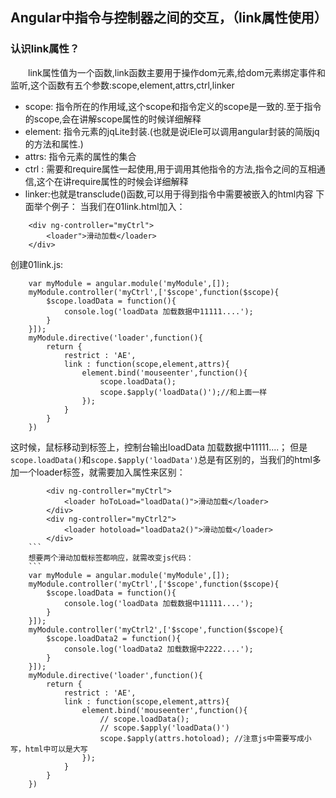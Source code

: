 ## Angular中指令与控制器之间的交互，（link属性使用）
### 认识link属性？
&emsp;&emsp;link属性值为一个函数,link函数主要用于操作dom元素,给dom元素绑定事件和监听,这个函数有五个参数:scope,element,attrs,ctrl,linker
- scope: 指令所在的作用域,这个scope和指令定义的scope是一致的.至于指令的scope,会在讲解scope属性的时候详细解释
- element: 指令元素的jqLite封装.(也就是说iEle可以调用angular封装的简版jq的方法和属性.)
- attrs: 指令元素的属性的集合
- ctrl : 需要和require属性一起使用,用于调用其他指令的方法,指令之间的互相通信,这个在讲require属性的时候会详细解释
- linker:也就是transclude()函数,可以用于得到指令中需要被嵌入的html内容
下面举个例子：
当我们在01link.html加入：
```
    <div ng-controller="myCtrl">
        <loader">滑动加载</loader>
    </div>
```
创建01link.js:
```
    var myModule = angular.module('myModule',[]);
    myModule.controller('myCtrl',['$scope',function($scope){
        $scope.loadData = function(){
            console.log('loadData 加载数据中11111....');
        } 
    }]);
    myModule.directive('loader',function(){
        return {    
            restrict : 'AE',
            link : function(scope,element,attrs){
                element.bind('mouseenter',function(){
                    scope.loadData();
                    scope.$apply('loadData()');//和上面一样
                });
            }
        }
    })
```
这时候，鼠标移动到标签上，控制台输出loadData 加载数据中11111....；
但是`scope.loadData()`和`scope.$apply('loadData')`总是有区别的，当我们的html多加一个loader标签，就需要加入属性来区别：
```
        <div ng-controller="myCtrl">
            <loader hoToLoad="loadData()">滑动加载</loader>
        </div>
        <div ng-controller="myCtrl2">
            <loader hotoload="loadData2()">滑动加载</loader>
        </div> 
    ```
    想要两个滑动加载标签都响应，就需改变js代码：
    ```
    var myModule = angular.module('myModule',[]);
    myModule.controller('myCtrl',['$scope',function($scope){
        $scope.loadData = function(){
            console.log('loadData 加载数据中11111....');
        } 
    }]);
    myModule.controller('myCtrl2',['$scope',function($scope){
        $scope.loadData2 = function(){
            console.log('loadData2 加载数据中2222....');
        } 
    }]);
    myModule.directive('loader',function(){
        return {    
            restrict : 'AE',
            link : function(scope,element,attrs){
                element.bind('mouseenter',function(){
                    // scope.loadData();
                    // scope.$apply('loadData()')
                    scope.$apply(attrs.hotoload); //注意js中需要写成小写，html中可以是大写
                });
            }
        }
    })
```

